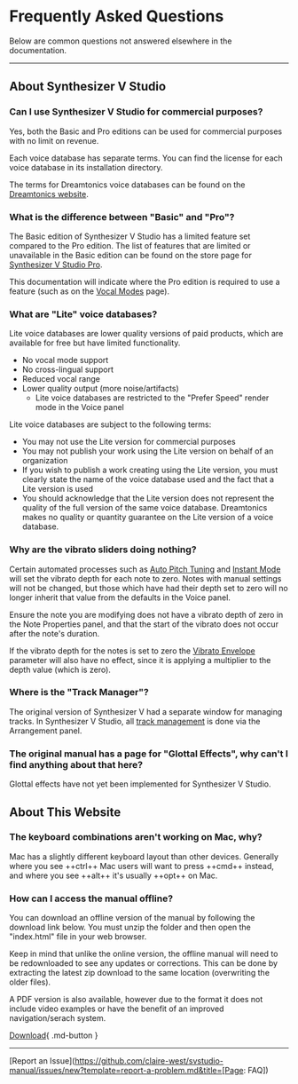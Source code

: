 # Frequently Asked Questions

Below are common questions not answered elsewhere in the documentation.

---

## About Synthesizer V Studio

### Can I use Synthesizer V Studio for commercial purposes?
Yes, both the Basic and Pro editions can be used for commercial purposes with no limit on revenue.

Each voice database has separate terms. You can find the license for each voice database in its installation directory.

The terms for Dreamtonics voice databases can be found on the [Dreamtonics website](https://dreamtonics.com/en/terms/).

### What is the difference between "Basic" and "Pro"?

The Basic edition of Synthesizer V Studio has a limited feature set compared to the Pro edition. The list of features that are limited or unavailable in the Basic edition can be found on the store page for [Synthesizer V Studio Pro](https://store.dreamtonics.com/product/editor-svstudio-pro/).

This documentation will indicate where the Pro edition is required to use a feature (such as on the [Vocal Modes](ai-functions/vocal-modes.md) page).

### What are "Lite" voice databases?
Lite voice databases are lower quality versions of paid products, which are available for free but have limited functionality.

- No vocal mode support
- No cross-lingual support
- Reduced vocal range
- Lower quality output (more noise/artifacts)
    - Lite voice databases are restricted to the "Prefer Speed" render mode in the Voice panel

Lite voice databases are subject to the following terms:

- You may not use the Lite version for commercial purposes
- You may not publish your work using the Lite version on behalf of an organization
- If you wish to publish a work creating using the Lite version, you must clearly state the name of the voice database used and the fact that a Lite version is used
- You should acknowledge that the Lite version does not represent the quality of the full version of the same voice database. Dreamtonics makes no quality or quantity guarantee on the Lite version of a voice database.

### Why are the vibrato sliders doing nothing?

Certain automated processes such as [Auto Pitch Tuning](ai-functions/auto-pitch-tuning.md) and [Instant Mode](ai-functions/instant-mode.md) will set the vibrato depth for each note to zero. Notes with manual settings will not be changed, but those which have had their depth set to zero will no longer inherit that value from the defaults in the Voice panel.

Ensure the note you are modifying does not have a vibrato depth of zero in the Note Properties panel, and that the start of the vibrato does not occur after the note's duration.

If the vibrato depth for the notes is set to zero the [Vibrato Envelope](parameters/editing-parameters.md#vibrato-envelope) parameter will also have no effect, since it is applying a multiplier to the depth value (which is zero).

### Where is the "Track Manager"?

The original version of Synthesizer V had a separate window for managing tracks. In Synthesizer V Studio, all [track management](quickstart/managing-tracks.md) is done via the Arrangement panel.

### The original manual has a page for "Glottal Effects", why can't I find anything about that here?

Glottal effects have not yet been implemented for Synthesizer V Studio.

## About This Website

### The keyboard combinations aren't working on Mac, why?

Mac has a slightly different keyboard layout than other devices. Generally where you see ++ctrl++ Mac users will want to press ++cmd++ instead, and where you see ++alt++ it's usually ++opt++ on Mac.

### How can I access the manual offline?

You can download an offline version of the manual by following the download link below. You must unzip the folder and then open the "index.html" file in your web browser.

Keep in mind that unlike the online version, the offline manual will need to be redownloaded to see any updates or corrections. This can be done by extracting the latest zip download to the same location (overwriting the older files).

A PDF version is also available, however due to the format it does not include video examples or have the benefit of an improved navigation/serach system.

[Download](https://github.com/claire-west/svstudio-manual/releases/tag/latest){ .md-button }

---

[Report an Issue](https://github.com/claire-west/svstudio-manual/issues/new?template=report-a-problem.md&title=[Page: FAQ])